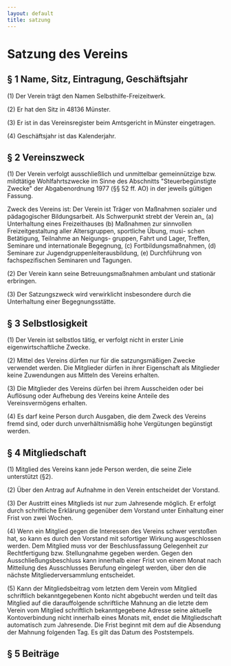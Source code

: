 ```yaml
---
layout: default
title: satzung
---
```

# Satzung des Vereins

## § 1 Name, Sitz, Eintragung, Geschäftsjahr

(1) Der Verein trägt den Namen Selbsthilfe-Freizeitwerk.

(2) Er hat den Sitz in 48136 Münster.

(3) Er ist in das Vereinsregister beim Amtsgericht 
    in Münster eingetragen.
    
(4) Geschäftsjahr ist das Kalenderjahr.

## § 2 Vereinszweck

(1) Der Verein verfolgt ausschließlich und unmittelbar
    gemeinnützige bzw. mildtätige Wohlfahrtszwecke im Sinne des Abschnitts
    "Steuerbegünstigte Zwecke" der Abgabenordnung 1977 (§§ 52 ff. AO)
    in der jeweils gültigen Fassung.
    
Zweck des Vereins ist:
Der Verein ist Träger von Maßnahmen sozialer 
und pädagogischer Bildungsarbeit.
Als Schwerpunkt strebt der Verein an_
(a) Unterhaltung eines Freizeithauses
(b) Maßnahmen zur sinnvollen Freizeitgestaltung
    aller Altersgruppen, sportliche Übung, musi-
    schen Betätigung, Teilnahme an Neigungs-
    gruppen, Fahrt und Lager, Treffen, Seminare
    und internationale Begegnung,
(c) Fortbildungsmaßnahmen,
(d) Seminare zur Jugendgruppenleiterausbildung,
(e) Durchführung von fachspezifischen Seminaren
    und Tagungen.
        
(2) Der Verein kann seine Betreuungsmaßnahmen 
    ambulant und stationär erbringen.
    
(3) Der Satzungszweck wird verwirklicht insbesondere
    durch die Unterhaltung einer Begegnungsstätte.

## § 3 Selbstlosigkeit

(1) Der Verein ist selbstlos tätig, er verfolgt nicht in 
    erster Linie eigenwirtschaftliche Zwecke.
    
(2) Mittel des Vereins dürfen nur für die satzungsmäßigen 
    Zwecke verwendet werden.
    Die Mitglieder dürfen in ihrer Eigenschaft als 
    Mitglieder keine Zuwendungen aus Mitteln des 
    Vereins erhalten.
    
(3) Die Mitglieder des Vereins dürfen bei ihrem Ausscheiden 
    oder bei Auflösung oder Aufhebung des Vereins keine 
    Anteile des Vereinsvermögens erhalten.
    
(4) Es darf keine Person durch Ausgaben, die dem
    Zweck des Vereins fremd sind, oder durch 
    unverhältnismäßig hohe Vergütungen begünstigt werden.
    
## § 4 Mitgliedschaft

(1) Mitglied des Vereins kann jede Person werden, 
    die seine Ziele unterstützt (§2).
    
(2) Über den Antrag auf Aufnahme in den Verein
    entscheidet der Vorstand.

(3) Der Austritt eines Mitglieds ist nur zum Jahresende möglich.
    Er erfolgt durch schriftliche Erklärung gegenüber dem Vorstand
    unter Einhaltung einer Frist von zwei Wochen.
    
(4) Wenn ein Mitglied gegen die Interessen des Vereins schwer verstoßen hat,
    so kann es durch den Vorstand mit sofortiger Wirkung ausgeschlossen werden.
    Dem Mitglied muss vor der Beschlussfassung Gelegenheit zur Rechtfertigung bzw.
    Stellungnahme gegeben werden. Gegen den Ausschließungsbeschluss kann innerhalb einer
    Frist von einem Monat nach Mitteilung des Ausschlusses Berufung eingelegt werden,
    über den die nächste Mitgliederversammlung entscheidet.
    
(5) Kann der Mitgliedsbeitrag vom letzten dem Verein vom Mitglied schriftlich bekanntgegebenen
    Konto nicht abgebucht werden und teilt das Mitglied auf die darauffolgende schriftliche 
    Mahnung an die letzte dem Verein vom Mitglied schriftlich bekanntgegebene Adresse seine 
    aktuelle Kontoverbindung nicht innerhalb eines Monats mit, endet die Mitgliedschaft automatisch 
    zum Jahresende. Die Frist beginnt mit dem auf die Absendung der Mahnung folgenden Tag.
    Es gilt das Datum des Poststempels.
    
## § 5 Beiträge

    
        
